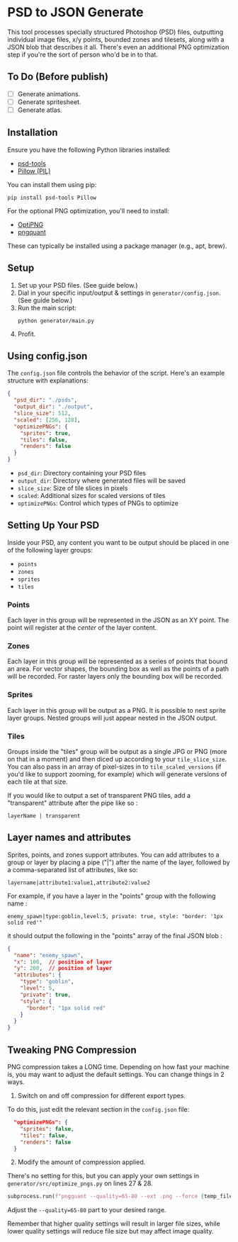 # PSD to JSON Generate

This tool processes specially structured Photoshop (PSD) files, outputting individual image files, x/y points, bounded zones and tilesets, along with a JSON blob that describes it all. There's even an additional PNG optimization step if you're the sort of person who'd be in to that. 

## To Do (Before publish)

- [ ] Generate animations.
- [ ] Generate spritesheet.
- [ ] Generate atlas.

## Installation

Ensure you have the following Python libraries installed:

- [psd-tools](https://github.com/psd-tools/psd-tools)
- [Pillow (PIL)](https://pillow.readthedocs.io/en/stable/)

You can install them using pip:

```
pip install psd-tools Pillow
```

For the optional PNG optimization, you'll need to install:

- [OptiPNG](https://optipng.sourceforge.net)
- [pngquant](https://pngquant.org) 

These can typically be installed using a package manager (e.g., apt, brew).

## Setup

1. Set up your PSD files. (See guide below.)
2. Dial in your specific input/output & settings in `generator/config.json`. (See guide below.)
3. Run the main script:
   ```
   python generator/main.py
   ```
4. Profit.


## Using config.json

The `config.json` file controls the behavior of the script. Here's an example structure with explanations:

```json
{
  "psd_dir": "./psds",
  "output_dir": "./output",
  "slice_size": 512,
  "scaled": [256, 128],
  "optimizePNGs": {
    "sprites": true,
    "tiles": false,
    "renders": false
  }
}
```

- `psd_dir`: Directory containing your PSD files
- `output_dir`: Directory where generated files will be saved
- `slice_size`: Size of tile slices in pixels
- `scaled`: Additional sizes for scaled versions of tiles
- `optimizePNGs`: Control which types of PNGs to optimize

## Setting Up Your PSD

Inside your PSD, any content you want to be output should be placed in one of the following layer groups: 

- `points`
- `zones`
- `sprites`
- `tiles`

### Points
Each layer in this group will be represented in the JSON as an XY point. The point will register at the _center_ of the layer content.

### Zones
Each layer in this group will be represented as a series of points that bound an area. For vector shapes, the bounding box as well as the points of a path will be recorded. For raster layers only the bounding box will be recorded.

### Sprites
Each layer in this group will be output as a PNG. It is possible to nest sprite layer groups. Nested groups will just appear nested in the JSON output.

### Tiles
Groups inside the "tiles" group will be output as a single JPG or PNG (more on that in a moment) and then diced up according to your `tile_slice_size`.  You can also pass in an array of pixel-sizes in to `tile_scaled_versions` (if you'd like to support zooming, for example) which will generate versions of each tile at that size.

If you would like to output a set of transparent PNG tiles, add a "transparent" attribute after the pipe like so :

```
layerName | transparent 
```

## Layer names and attributes

Sprites, points, and zones support attributes.  You can add attributes to a group or layer by placing a pipe ("|") after the name of the layer, followed by a comma-separated list of attributes, like so:

```
layername|attribute1:value1,attribute2:value2
```

For example, if you have a layer in the "points" group with the following name :

```
enemy_spawn|type:goblin,level:5, private: true, style: "border: '1px solid red'"
```

it should output the following in the "points" array of the final JSON blob :

```json
{
  "name": "enemy_spawn",
  "x": 100,  // position of layer
  "y": 200,  // position of layer
  "attributes": {
    "type": "goblin",
    "level": 5,
    "private": true,
    "style": {
      "border": "1px solid red"
    }
  }
}
```

## Tweaking PNG Compression

PNG compression takes a LONG time. Depending on how fast your machine is, you may want to adjust the default settings. You can change things in 2 ways.

1. Switch on and off compression for different export types.

To do this, just edit the relevant section in the `config.json` file:

```json
  "optimizePNGs": {
    "sprites": false,
    "tiles": false,
    "renders": false
  }
```

2. Modify the amount of compression applied.

There's no setting for this, but you can apply your own settings in `generator/src/optimize_pngs.py` on lines 27 & 28.

```python
subprocess.run(f"pngquant --quality=65-80 --ext .png --force {temp_filepath}", shell=True)
```

Adjust the `--quality=65-80` part to your desired range.

Remember that higher quality settings will result in larger file sizes, while lower quality settings will reduce file size but may affect image quality.


